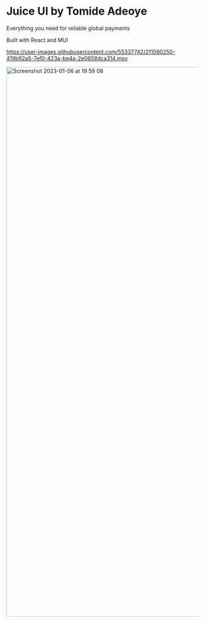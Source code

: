 
  # Juice UI by Tomide Adeoye

Everything you need for reliable global payments

Built with React and MUI


https://user-images.githubusercontent.com/55337742/211080250-419b92a5-7ef0-423a-be4a-2e0658dca314.mov

<img width="1440" alt="Screenshot 2023-01-06 at 19 59 08" src="https://user-images.githubusercontent.com/55337742/211080927-f67c17ee-1cab-4883-a2f0-8947b67bddd6.png">


